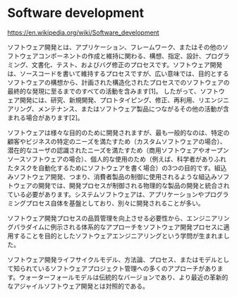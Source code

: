 # Software development

https://en.wikipedia.org/wiki/Software_development

ソフトウェア開発とは、アプリケーション、フレームワーク、またはその他のソフトウェアコンポーネントの作成と維持に関わる、構想、指定、設計、プログラミング、文書化、テスト、およびバグ修正のプロセスです。ソフトウェア開発は、ソースコードを書いて維持するプロセスですが、広い意味では、目的とするソフトウェアの構想から、計画された構造化されたプロセスでのソフトウェアの最終的な発現に至るまでのすべての活動を含みます[1]。 したがって、ソフトウェア開発には、研究、新規開発、プロトタイピング、修正、再利用、リエンジニアリング、メンテナンス、またはソフトウェア製品につながるその他の活動が含まれる場合があります[2]。

ソフトウェアは様々な目的のために開発されますが、最も一般的なのは、特定の顧客やビジネスの特定のニーズを満たすため（カスタムソフトウェアの場合）、潜在的なユーザの認識されたニーズを満たすため（商用ソフトウェアやオープンソースソフトウェアの場合）、個人的な使用のため（例えば、科学者がありふれたタスクを自動化するためにソフトウェアを書く場合）の3つの目的です。組込みソフトウェア開発、つまり、消費者製品の制御に使用されるような組込みソフトウェアの開発では、開発プロセスが制御される物理的な製品の開発と統合されている必要があります。システムソフトウェアは、アプリケーションやプログラミングプロセス自体を基盤としており、別々に開発されることが多い。

ソフトウェア開発プロセスの品質管理を向上させる必要性から、エンジニアリングパラダイムに例示される体系的なアプローチをソフトウェア開発プロセスに適用することを目的としたソフトウェアエンジニアリングという学問が生まれました。

ソフトウェア開発ライフサイクルモデル、方法論、プロセス、またはモデルとして知られているソフトウェアプロジェクト管理への多くのアプローチがあります。ウォーターフォールモデルは伝統的なバージョンであり、より最近の革新的なアジャイルソフトウェア開発とは対照的である。

